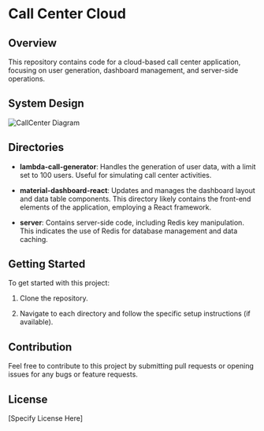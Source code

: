 # Call Center Cloud

 

## Overview

This repository contains code for a cloud-based call center application, focusing on user generation, dashboard management, and server-side operations.

## System Design
![CallCenter Diagram](CallCenter.drawio)

## Directories

- **lambda-call-generator**: Handles the generation of user data, with a limit set to 100 users. Useful for simulating call center activities.

- **material-dashboard-react**: Updates and manages the dashboard layout and data table components. This directory likely contains the front-end elements of the application, employing a React framework.

- **server**: Contains server-side code, including Redis key manipulation. This indicates the use of Redis for database management and data caching.

 

## Getting Started

To get started with this project:

1. Clone the repository.

2. Navigate to each directory and follow the specific setup instructions (if available).

 

## Contribution

Feel free to contribute to this project by submitting pull requests or opening issues for any bugs or feature requests.

 

## License

[Specify License Here]
